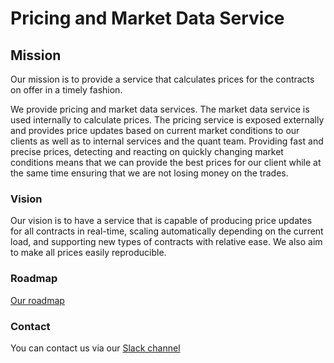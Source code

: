 # Pricing and Market Data Service

## Mission

Our mission is to provide a service that calculates prices for the contracts on offer in a timely fashion.

We provide pricing and market data services. The market data service is used
internally to calculate prices. The pricing service is exposed externally and
provides price updates based on current market conditions to our clients as
well as to internal services and the quant team. Providing fast and precise
prices, detecting and reacting on quickly changing market conditions means that
we can provide the best prices for our client while at the same time ensuring
that we are not losing money on the trades.


### Vision

Our vision is to have a service that is capable of producing price updates for
all contracts in real-time, scaling automatically depending on
the current load, and supporting new types of contracts
with relative ease. We also aim to make all prices easily reproducible.


### Roadmap

[Our roadmap](roadmap/)


### Contact

You can contact us via our [Slack channel](https://deriv-group.slack.com/archives/C0654PLP9MG)

